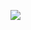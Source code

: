 [![](https://mermaid.ink/img/pako:eNqVU01v2zAM_SuEThuQHLrso_OhQLGk2w4dBhS7DAYMTWIcArKoSbK7LMh_n2Q7idvk0F0EiXx871ESd0KxRlGIgL9btAqXJGsvm9ICOOkjKXLSRlhiRwoDPI9_99xRILboz3K3Nab1eXRla7J4TkQOTUrk-DeOCNwlyp6igM-Y-GVMMvAQU1EGSRWpkwnYY3Kk38xvbkavBSwpqEyzhU9s11RnkGF2h27y-VA2P5W9uiM0-lcbTgSvMxStnsoMjUxVVl3KJIJSfAXZgO4J4cP13cfFe3ikuAHHlBCwA8_cVBEbN4MQ0VWB_uIMpNXAbmy1Utymi9mXorSXdO-lc2TrsbcC8I9jH8FjcGzD0N2AvVDUW81OS7F8YpNCcgG3X36Aksagztv51fViMHe0nXEeE2ILEtaGH_todt5iNjyRHt_wTPllugPZoffJd_tfiknpyVQpRgxsZABluNXV8GwV6QKu3izevisFXLr-F5aKmWjQN5J0GrJdJipF3GCTbilzaFzL1sRscZ-gso38sLVKFNG3OBOt0-mLjzMpirU04RhdaYrsj8E0RT_T6xzP2Kfvh-nuh3z_D7TXUxM)](https://mermaid.live/edit#pako:eNqVU01v2zAM_SuEThuQHLrso_OhQLGk2w4dBhS7DAYMTWIcArKoSbK7LMh_n2Q7idvk0F0EiXx871ESd0KxRlGIgL9btAqXJGsvm9ICOOkjKXLSRlhiRwoDPI9_99xRILboz3K3Nab1eXRla7J4TkQOTUrk-DeOCNwlyp6igM-Y-GVMMvAQU1EGSRWpkwnYY3Kk38xvbkavBSwpqEyzhU9s11RnkGF2h27y-VA2P5W9uiM0-lcbTgSvMxStnsoMjUxVVl3KJIJSfAXZgO4J4cP13cfFe3ikuAHHlBCwA8_cVBEbN4MQ0VWB_uIMpNXAbmy1Utymi9mXorSXdO-lc2TrsbcC8I9jH8FjcGzD0N2AvVDUW81OS7F8YpNCcgG3X36Aksagztv51fViMHe0nXEeE2ILEtaGH_todt5iNjyRHt_wTPllugPZoffJd_tfiknpyVQpRgxsZABluNXV8GwV6QKu3izevisFXLr-F5aKmWjQN5J0GrJdJipF3GCTbilzaFzL1sRscZ-gso38sLVKFNG3OBOt0-mLjzMpirU04RhdaYrsj8E0RT_T6xzP2Kfvh-nuh3z_D7TXUxM)
